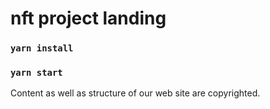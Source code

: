 # nft project landing

### `yarn install`

### `yarn start`

Content as well as structure of our web site are copyrighted.

